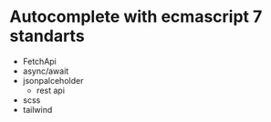 # **Autocomplete with ecmascript 7 standarts**

- FetchApi
- async/await
- jsonpalceholder
  - rest api
- scss
- tailwind

